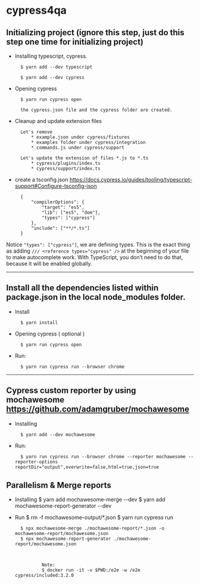 # cypress4qa

## Initializing project (ignore this step, just do this step one time for initializing project)

* Installing typescript, cypress.

        $ yarn add --dev typescript

        $ yarn add --dev cypress

* Opening cypress

        $ yarn run cypress open

        the cypress.json file and the cypress folder are created.

* Cleanup and update extension files

        Let's remove
            * example.json under cypress/fixtures
            * examples folder under cypress/integration
            * commands.js under cypress/support

        Let's update the extension of files *.js to *.ts
            * cypress/plugins/index.ts
            * cypress/support/index.ts

* create a tsconfig.json https://docs.cypress.io/guides/tooling/typescript-support#Configure-tsconfig-json

        {
            "compilerOptions": {
                "target": "es5",
                "lib": ["es5", "dom"],
                "types": ["cypress"]
            },
            "include": ["**/*.ts"]
        }

Notice `"types": ["cypress"]`, we are defining types. This is the exact thing as adding `/// <reference types="cypress" />` at the beginning of your file to make autocomplete work. With TypeScript, you don’t need to do that, because it will be enabled globally.

---
## Install all the dependencies listed within package.json in the local node_modules folder.

* Install

        $ yarn install

* Opening cypress ( optional )

        $ yarn run cypress open

* Run:

        $ yarn run cypress run --browser chrome

---
## Cypress custom reporter by using mochawesome https://github.com/adamgruber/mochawesome

* Installing

        $ yarn add --dev mochawesome

* Run:

        $ yarn run cypress run --browser chrome --reporter mochawesome --reporter-options reportDir="output",overwrite=false,html=true,json=true

## Parallelism & Merge reports

* Installing
        $ yarn add mochawesome-merge --dev
        $ yarn add mochawesome-report-generator --dev


* Run
        $ rm -f mochawesome-output/*.json
        $ yarn run cypress run

        $ npx mochawesome-merge ./mochawesome-report/*.json -o mochawesome-report/mochawesome.json
        $ npx mochawesome-report-generator ./mochawesome-report/mochawesome.json



                Note: 
                $ docker run -it -v $PWD:/e2e -w /e2e cypress/included:3.2.0
